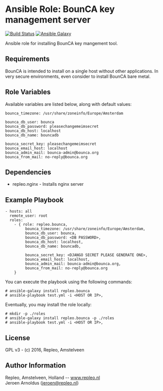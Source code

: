 # Ansible Role: BounCA key management server

[![Build Status](https://travis-ci.org/repleo/ansible-role-bounca.svg?branch=master)](https://travis-ci.org/repleo/ansible-role-bounca)
[![Ansible Galaxy](http://img.shields.io/badge/galaxy-repleo.bounca-660198.svg?style=flat)](https://galaxy.ansible.com/repleo/bounca)

Ansible role for installing BounCA key mangement tool.

## Requirements

BounCA is intended to install on a single host without other applications. In very secure environments, even consider to install BounCA bare metal.

## Role Variables

Available variables are listed below, along with default values:

    bounca_timezone: /usr/share/zoneinfo/Europe/Amsterdam

    bounca_db_user: bounca
    bounca_db_password: pleasechangemeimsecret
    bounca_db_host: localhost
    bounca_db_name: bouncadb

    bounca_secret_key: pleasechangemeimsecret
    bounca_email_host: localhost
    bounca_admin_mail: bounca-admin@bounca.org
    bounca_from_mail: no-reply@bounca.org

## Dependencies

 - repleo.nginx - Installs nginx server

## Example Playbook

	- hosts: all
	  remote_user: root
	  roles:
	    - { role: repleo.bounca,
	         bounca_timezone: /usr/share/zoneinfo/Europe/Amsterdam,
	         bounca_db_user: bounca,
	         bounca_db_password: <DB PASSWORD>,
	         bounca_db_host: localhost,
	         bounca_db_name: bouncadb,
	
	         bounca_secret_key: <DJANGO SECRET PLEASE GENERATE ONE>,
	         bounca_email_host: localhost,
	         bounca_admin_mail: bounca-admin@bounca.org,
	         bounca_from_mail: no-reply@bounca.org
	    }

You can execute the playbook using the following commands:

	# ansible-galaxy install repleo.bounca
	# ansible-playbook test.yml -i <HOST OR IP>,

Eventually, you may install the role locally:

	# mkdir -p ./roles
	# ansible-galaxy install repleo.bounca -p ./roles
	# ansible-playbook test.yml -i <HOST OR IP>,

## License

GPL v3 - (c) 2016, Repleo, Amstelveen

Author Information
------------------

Repleo, Amstelveen, Holland -- www.repleo.nl  
Jeroen Arnoldus (jeroen@repleo.nl)
